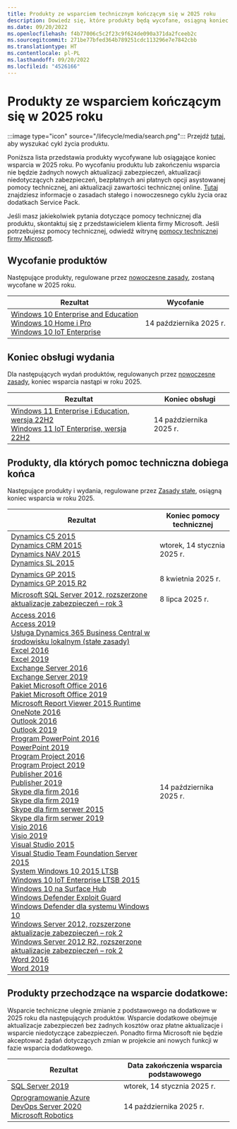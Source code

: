 ```yaml
---
title: Produkty ze wsparciem technicznym kończącym się w 2025 roku
description: Dowiedz się, które produkty będą wycofane, osiągną koniec wsparcia technicznego lub przejdą ze wsparcia podstawowego do dodatkowego w 2025 roku.
ms.date: 09/20/2022
ms.openlocfilehash: f4b77006c5c2f23c9f624de090a371da2fceeb2c
ms.sourcegitcommit: 271be77bfed364b789251cdc113296e7e7842cbb
ms.translationtype: HT
ms.contentlocale: pl-PL
ms.lasthandoff: 09/20/2022
ms.locfileid: "4526166"
---
```

# <a name="products-ending-support-in-2025"></a>Produkty ze wsparciem kończącym się w 2025 roku

:::image type="icon" source="/lifecycle/media/search.png":::
Przejdź [tutaj](/lifecycle/products/), aby wyszukać cykl życia produktu.

Poniższa lista przedstawia produkty wycofywane lub osiągające koniec wsparcia w 2025 roku. Po wycofaniu produktu lub zakończeniu wsparcia nie będzie żadnych nowych aktualizacji zabezpieczeń, aktualizacji niedotyczących zabezpieczeń, bezpłatnych ani płatnych opcji asystowanej pomocy technicznej, ani aktualizacji zawartości technicznej online. [Tutaj](/lifecycle/overview/product-end-of-support-overview) znajdziesz informacje o zasadach stałego i nowoczesnego cyklu życia oraz dodatkach Service Pack.

Jeśli masz jakiekolwiek pytania dotyczące pomocy technicznej dla produktu, skontaktuj się z przedstawicielem klienta firmy Microsoft. Jeśli potrzebujesz pomocy technicznej, odwiedź witrynę [pomocy technicznej firmy Microsoft](https://support.microsoft.com/contactus/?ws=support).

## <a name="product-retirements"></a>Wycofanie produktów

Następujące produkty, regulowane przez [nowoczesne zasady](/lifecycle/policies/modern), zostaną wycofane w 2025 roku.

| Rezultat | Wycofanie |
| --- | --- |
| [Windows 10 Enterprise and Education](/lifecycle/products/windows-10-enterprise-and-education?branch=live)<br>[Windows 10 Home i Pro](/lifecycle/products/windows-10-home-and-pro?branch=live)<br>[Windows 10 IoT Enterprise](/lifecycle/products/windows-10-iot-enterprise?branch=live)<br> | 14 października 2025 r. |


## <a name="release-end-of-servicing"></a>Koniec obsługi wydania

Dla następujących wydań produktów, regulowanych przez [nowoczesne zasady](/lifecycle/policies/modern), koniec wsparcia nastąpi w roku 2025.

| Rezultat | Koniec obsługi |
| --- | --- |
| [Windows 11 Enterprise i Education, wersja 22H2](/lifecycle/products/windows-11-enterprise-and-education?branch=live)<br>[Windows 11 IoT Enterprise, wersja 22H2](/lifecycle/products/windows-11-iot-enterprise?branch=live)<br> | 14 października 2025 r. |


## <a name="products-reaching-end-of-support"></a>Produkty, dla których pomoc techniczna dobiega końca

Następujące produkty i wydania, regulowane przez [Zasady stałe](/lifecycle/policies/fixed), osiągną koniec wsparcia w roku 2025.

| Rezultat | Koniec pomocy technicznej |
| --- | --- |
| [Dynamics C5 2015](/lifecycle/products/dynamics-c5-2015?branch=live)<br>[Dynamics CRM 2015](/lifecycle/products/dynamics-crm-2015?branch=live)<br>[Dynamics NAV 2015](/lifecycle/products/dynamics-nav-2015?branch=live)<br>[Dynamics SL 2015](/lifecycle/products/dynamics-sl-2015?branch=live)<br> | wtorek, 14 stycznia 2025 r. |
| [Dynamics GP 2015](/lifecycle/products/dynamics-gp-2015?branch=live)<br>[Dynamics GP 2015 R2](/lifecycle/products/dynamics-gp-2015-r2?branch=live)<br> | 8 kwietnia 2025 r. |
| [Microsoft SQL Server 2012, rozszerzone aktualizacje zabezpieczeń – rok 3](/lifecycle/products/microsoft-sql-server-2012?branch=live)<br> | 8 lipca 2025 r. |
| [Access 2016](/lifecycle/products/access-2016?branch=live)<br>[Access 2019](/lifecycle/products/access-2019?branch=live)<br>[Usługa Dynamics 365 Business Central w środowisku lokalnym (stałe zasady)](/lifecycle/products/dynamics-365-business-central-onpremises-fixed-policy?branch=live)<br>[Excel 2016](/lifecycle/products/excel-2016?branch=live)<br>[Excel 2019](/lifecycle/products/excel-2019?branch=live)<br>[Exchange Server 2016](/lifecycle/products/exchange-server-2016?branch=live)<br>[Exchange Server 2019](/lifecycle/products/exchange-server-2019?branch=live)<br>[Pakiet Microsoft Office 2016](/lifecycle/products/microsoft-office-2016?branch=live)<br>[Pakiet Microsoft Office 2019](/lifecycle/products/microsoft-office-2019?branch=live)<br>[Microsoft Report Viewer 2015 Runtime](/lifecycle/products/microsoft-report-viewer-2015-runtime?branch=live)<br>[OneNote 2016](/lifecycle/products/onenote-2016?branch=live)<br>[Outlook 2016](/lifecycle/products/outlook-2016?branch=live)<br>[Outlook 2019](/lifecycle/products/outlook-2019?branch=live)<br>[Program PowerPoint 2016](/lifecycle/products/powerpoint-2016?branch=live)<br>[PowerPoint 2019](/lifecycle/products/powerpoint-2019?branch=live)<br>[Program Project 2016](/lifecycle/products/project-2016?branch=live)<br>[Program Project 2019](/lifecycle/products/project-2019?branch=live)<br>[Publisher 2016](/lifecycle/products/publisher-2016?branch=live)<br>[Publisher 2019](/lifecycle/products/publisher-2019?branch=live)<br>[Skype dla firm 2016](/lifecycle/products/skype-for-business-2016?branch=live)<br>[Skype dla firm 2019](/lifecycle/products/skype-for-business-2019?branch=live)<br>[Skype dla firm serwer 2015](/lifecycle/products/skype-for-business-server-2015?branch=live)<br>[Skype dla firm serwer 2019](/lifecycle/products/skype-for-business-server-2019?branch=live)<br>[Visio 2016](/lifecycle/products/visio-2016?branch=live)<br>[Visio 2019](/lifecycle/products/visio-2019?branch=live)<br>[Visual Studio 2015](/lifecycle/products/visual-studio-2015?branch=live)<br>[Visual Studio Team Foundation Server 2015](/lifecycle/products/visual-studio-team-foundation-server-2015?branch=live)<br>[System Windows 10 2015 LTSB](/lifecycle/products/windows-10-2015-ltsb?branch=live)<br>[Windows 10 IoT Enterprise LTSB 2015](/lifecycle/products/windows-10-iot-enterprise-ltsb-2015?branch=live)<br>[Windows 10 na Surface Hub](/lifecycle/products/windows-10-on-surface-hub?branch=live)<br>[Windows Defender Exploit Guard](/lifecycle/products/windows-defender-exploit-guard?branch=live)<br>[Windows Defender dla systemu Windows 10](/lifecycle/products/windows-defender-for-windows-10?branch=live)<br>[Windows Server 2012, rozszerzone aktualizacje zabezpieczeń – rok 2](/lifecycle/products/windows-server-2012?branch=live)<br>[Windows Server 2012 R2, rozszerzone aktualizacje zabezpieczeń – rok 2](/lifecycle/products/windows-server-2012-r2?branch=live)<br>[Word 2016](/lifecycle/products/word-2016?branch=live)<br>[Word 2019](/lifecycle/products/word-2019?branch=live)<br> | 14 października 2025 r. |


## <a name="products-moving-to-extended-support"></a>Produkty przechodzące na wsparcie dodatkowe:

Wsparcie techniczne ulegnie zmianie z podstawowego na dodatkowe w 2025 roku dla następujących produktów. Wsparcie dodatkowe obejmuje aktualizacje zabezpieczeń bez żadnych kosztów oraz płatne aktualizacje i wsparcie niedotyczące zabezpieczeń. Ponadto firma Microsoft nie będzie akceptować żądań dotyczących zmian w projekcie ani nowych funkcji w fazie wsparcia dodatkowego.

| Rezultat | Data zakończenia wsparcia podstawowego |
| --- | --- |
| [SQL Server 2019](/lifecycle/products/sql-server-2019?branch=live)<br> | wtorek, 14 stycznia 2025 r. |
| [Oprogramowanie Azure DevOps Server 2020](/lifecycle/products/azure-devops-server-2020?branch=live)<br>[Microsoft Robotics](/lifecycle/products/microsoft-robotics?branch=live)<br> | 14 października 2025 r. |
